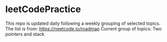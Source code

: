 # leetCodePractice



This repo is updated daily following a weekly grouping of selected topics.
The list is from: https://neetcode.io/roadmap
Current group of topics: Two pointers and stack
